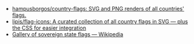 - [hampusborgos/country-flags: SVG and PNG renders of all countries' flags.](https://github.com/hampusborgos/country-flags)
- [lipis/flag-icons: A curated collection of all country flags in SVG — plus the CSS for easier integration](https://github.com/lipis/flag-icons)
- [Gallery of sovereign state flags — Wikipedia](https://en.wikipedia.org/wiki/Gallery_of_sovereign_state_flags)
